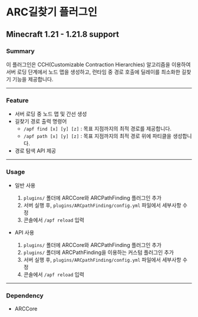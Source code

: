 # ARC길찾기 플러그인
## Minecraft 1.21 - 1.21.8 support

### Summary
이 플러그인은 CCH(Customizable Contraction Hierarchies) 알고리즘을 이용하여 서버 로딩 단계에서 노드 맵을 생성하고, 런타임 중 경로 호출에 딜레이를 최소화한 길찾기 기능을 제공합니다.

---

### Feature
- 서버 로딩 중 노드 맵 및 간선 생성
- 길찾기 경로 출력 명령어
  - `/apf find [x] [y] [z]` : 목표 지점까지의 최적 경로를 제공합니다.
  - `/apf path [x] [y] [z]` : 목표 지점까지의 최적 경로 위에 파티클을 생성합니다.
- 경로 탐색 API 제공

---

### Usage
- 일반 사용
  1. `plugins/` 폴더에 ARCCore와 ARCPathFinding 플러그인 추가
  2. 서버 실행 후, `plugins/ARCpathFinding/config.yml` 파일에서 세부사항 수정
  3. 콘솔에서 `/apf reload` 입력

- API 사용
  1. `plugins/` 폴더에 ARCCore와 ARCPathFinding 플러그인 추가
  2. `plugins/` 폴더에 ARCPathFinding을 이용하는 커스텀 플러그인 추가
  3. 서버 실행 후, `plugins/ARCpathFinding/config.yml` 파일에서 세부사항 수정
  4. 콘솔에서 `/apf reload` 입력

---

### Dependency
- ARCCore
